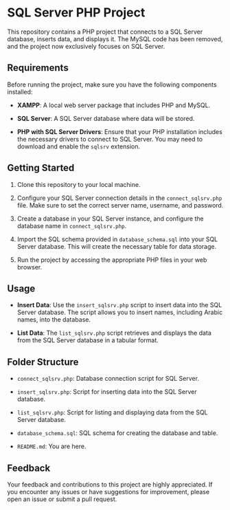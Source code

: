 # SQL Server PHP Project

This repository contains a PHP project that connects to a SQL Server database, inserts data, and displays it. The MySQL code has been removed, and the project now exclusively focuses on SQL Server.

## Requirements

Before running the project, make sure you have the following components installed:

- **XAMPP**: A local web server package that includes PHP and MySQL.

- **SQL Server**: A SQL Server database where data will be stored.

- **PHP with SQL Server Drivers**: Ensure that your PHP installation includes the necessary drivers to connect to SQL Server. You may need to download and enable the `sqlsrv` extension.

## Getting Started

1. Clone this repository to your local machine.

2. Configure your SQL Server connection details in the `connect_sqlsrv.php` file. Make sure to set the correct server name, username, and password.

3. Create a database in your SQL Server instance, and configure the database name in `connect_sqlsrv.php`.

4. Import the SQL schema provided in `database_schema.sql` into your SQL Server database. This will create the necessary table for data storage.

5. Run the project by accessing the appropriate PHP files in your web browser.

## Usage

- **Insert Data**: Use the `insert_sqlsrv.php` script to insert data into the SQL Server database. The script allows you to insert names, including Arabic names, into the database.

- **List Data**: The `list_sqlsrv.php` script retrieves and displays the data from the SQL Server database in a tabular format.

## Folder Structure

- `connect_sqlsrv.php`: Database connection script for SQL Server.

- `insert_sqlsrv.php`: Script for inserting data into the SQL Server database.

- `list_sqlsrv.php`: Script for listing and displaying data from the SQL Server database.

- `database_schema.sql`: SQL schema for creating the database and table.

- `README.md`: You are here.

## Feedback

Your feedback and contributions to this project are highly appreciated. If you encounter any issues or have suggestions for improvement, please open an issue or submit a pull request.



